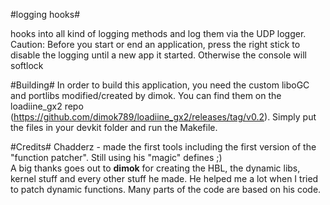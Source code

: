 #logging hooks#

hooks into all kind of logging methods and log them via the UDP logger.
Caution: Before you start or end an application, press the right stick to disable the logging until a new app it started. Otherwise the console will softlock

#Building#
In order to build this application, you need the custom liboGC and portlibs modified/created by dimok. You can find them on the loadiine_gx2 repo (https://github.com/dimok789/loadiine_gx2/releases/tag/v0.2). Simply put the files in your devkit folder and run the Makefile. 

#Credits#
Chadderz - made the first tools including the first version of the "function patcher". Still using his "magic" defines ;)  
A big thanks goes out to <b>dimok</b> for creating the HBL, the dynamic libs, kernel stuff and every other stuff he made. He helped me a lot when I tried to patch dynamic functions. Many parts of the code are based on his code.

